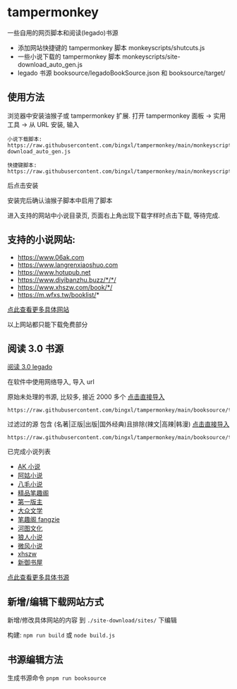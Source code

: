 # tampermonkey

一些自用的网页脚本和阅读(legado)书源
- 添加网站快捷键的 tampermonkey 脚本 monkeyscripts/shutcuts.js
- 一些小说下载的 tampermonkey 脚本 monkeyscripts/site-download_auto_gen.js
- legado 书源 booksource/legadoBookSource.json 和 booksource/target/

## 使用方法

浏览器中安装油猴子或 tampermonkey 扩展.
打开 tampermonkey 面板 -> 实用工具 -> 从 URL 安装, 输入

```
小说下载脚本:
https://raw.githubusercontent.com/bingxl/tampermonkey/main/monkeyscripts/site-download_auto_gen.js

快捷键脚本:
https://raw.githubusercontent.com/bingxl/tampermonkey/main/monkeyscripts/shutcut.js
```

后点击安装

安装完后确认油猴子脚本中启用了脚本

进入支持的网站中小说目录页, 页面右上角出现下载字样时点击下载, 等待完成.

## 支持的小说网站:

- https://www.06ak.com
- https://www.langrenxiaoshuo.com
- https://www.hotupub.net
- https://www.diyibanzhu.buzz/*/*/
- https://www.xhszw.com/book/*/
- https://m.wfxs.tw/booklist/*

[点此查看更多具体网站](/doc/siteList.md)

以上网站都只能下载免费部分

## 阅读 3.0 书源

[阅读 3.0 legado](https://github.com/gedoor/legado)

在软件中使用网络导入, 导入 url

原始未处理的书源, 比较多, 接近 2000 多个 [点击直接导入](legado://booksource/importonline?src=https://raw.githubusercontent.com/bingxl/tampermonkey/main/booksource/target/all.json)

```
https://raw.githubusercontent.com/bingxl/tampermonkey/main/booksource/target/all.json
```

过滤过的源 包含 (名著|正版|出版|国外经典)且排除(辣文|高辣|韩漫) [点击直接导入](legado://booksource/importonline?src=https://raw.githubusercontent.com/bingxl/tampermonkey/main/booksource/target/filtered.json)

```
https://raw.githubusercontent.com/bingxl/tampermonkey/main/booksource/target/filtered.json
```

已完成小说列表

- [AK 小说](https://www.06ak.com)
- [阿姑小说](http://m.aguxs.com)
- [八毛小说](http://m.bamxs.com)
- [精品笔趣阁](https://bqgjpw.com)
- [第一版主](https://www.diyibanzhu.buzz)
- [大众文学](https://m.dzwx520.com)
- [笔趣阁 fangzie](https://m.fangzie.com)
- [河图文化](https://www.hotupub.net)
- [狼人小说](https://www.langrenxiaoshuo.com)
- [微风小说](https://m.wfxs.tw)
- [xhszw](https://www.xhszw.com)
- [新御书屋](https://m.xinyushuwu1.com)

[点此查看更多具体书源](/doc/sourceList.md)

## 新增/编辑下载网站方式

新增/修改具体网站的内容 到 `./site-download/sites/` 下编辑

构建: `npm run build` 或 `node build.js`

## 书源编辑方法

生成书源命令 `pnpm run booksource`
